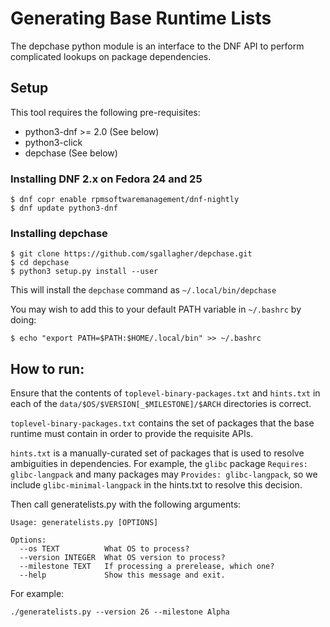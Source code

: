 # Generating Base Runtime Lists

The depchase python module is an interface to the DNF API to perform
complicated lookups on package dependencies.

## Setup
This tool requires the following pre-requisites:
* python3-dnf >= 2.0 (See below)
* python3-click
* depchase (See below)

### Installing DNF 2.x on Fedora 24 and 25
```
$ dnf copr enable rpmsoftwaremanagement/dnf-nightly
$ dnf update python3-dnf
```

### Installing depchase

```
$ git clone https://github.com/sgallagher/depchase.git
$ cd depchase
$ python3 setup.py install --user
```
This will install the `depchase` command as `~/.local/bin/depchase`

You may wish to add this to your default PATH variable in `~/.bashrc` by doing:
```
$ echo "export PATH=$PATH:$HOME/.local/bin" >> ~/.bashrc
```

## How to run:
Ensure that the contents of `toplevel-binary-packages.txt` and `hints.txt` in
each of the `data/$OS/$VERSION[_$MILESTONE]/$ARCH` directories is correct.

`toplevel-binary-packages.txt` contains the set of packages that the base
runtime must contain in order to provide the requisite APIs.

`hints.txt` is a manually-curated set of packages that is used to resolve
ambiguities in dependencies. For example, the `glibc` package
`Requires: glibc-langpack` and many packages may `Provides: glibc-langpack`, so
we include `glibc-minimal-langpack` in the hints.txt to resolve this decision.


Then call generatelists.py with the following arguments:

```
Usage: generatelists.py [OPTIONS]

Options:
  --os TEXT          What OS to process?
  --version INTEGER  What OS version to process?
  --milestone TEXT   If processing a prerelease, which one?
  --help             Show this message and exit.
```

For example:
```
./generatelists.py --version 26 --milestone Alpha
```

